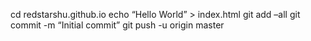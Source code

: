 cd redstarshu.github.io
echo “Hello World” > index.html
git add –all
git commit -m “Initial commit”
git push -u origin master
